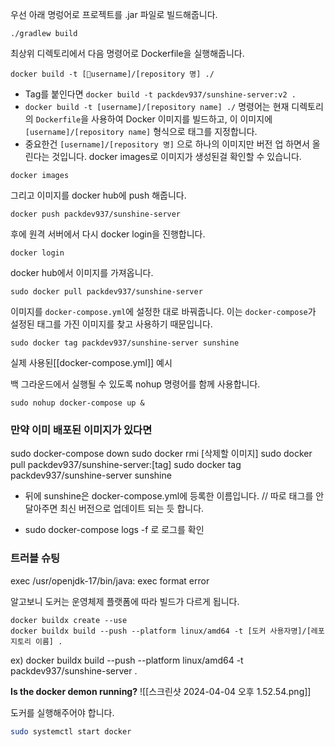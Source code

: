 우선 아래 명렁어로 프로젝트를 .jar 파일로 빌드해줍니다. 
```
./gradlew build 
```

최상위 디렉토리에서 다음 명령어로 Dockerfile을 실행해줍니다.

```
docker build -t [username]/[repository 명] ./
```
- Tag를 붙인다면 `docker build -t packdev937/sunshine-server:v2 .`
- `docker build -t [username]/[repository name] ./` 명령어는 현재 디렉토리의 `Dockerfile`을 사용하여 Docker 이미지를 빌드하고, 이 이미지에 `[username]/[repository name]` 형식으로 태그를 지정합니다.
- 중요한건 `[username]/[repository 명]` 으로 하나의 이미지만 버전 업 하면서 올린다는 것입니다. 
docker images로 이미지가 생성된걸 확인할 수 있습니다.
```
docker images
```

그리고 이미지를 docker hub에 push 해줍니다.
```
docker push packdev937/sunshine-server
```

후에 원격 서버에서 다시 docker login을 진행합니다.
```
docker login
```

docker hub에서 이미지를 가져옵니다.
```
sudo docker pull packdev937/sunshine-server
```

이미지를 `docker-compose.yml`에 설정한 대로 바꿔줍니다. 이는 `docker-compose`가 설정된 태그를 가진 이미지를 찾고 사용하기 때문입니다.
```
sudo docker tag packdev937/sunshine-server sunshine
```

실제 사용된[[docker-compose.yml]] 예시

백 그라운드에서 실행될 수 있도록 nohup 명령어를 함께 사용합니다.
```
sudo nohup docker-compose up &
```

### **만약 이미 배포된 이미지가 있다면** 
sudo docker-compose down
sudo docker rmi [삭제할 이미지]
sudo docker pull packdev937/sunshine-server:[tag]
sudo docker tag packdev937/sunshine-server sunshine
+ 뒤에 sunshine은 docker-compose.yml에 등록한 이름입니다.
// 따로 태그를 안달아주면 최신 버전으로 업데이트 되는 듯 합니다. 

+ sudo docker-compose logs -f 로 로그를 확인

### 트러블 슈팅 
exec /usr/openjdk-17/bin/java: exec format error 

알고보니 도커는 운영체제 플랫폼에 따라 빌드가 다르게 됩니다.
```
docker buildx create --use
docker buildx build --push --platform linux/amd64 -t [도커 사용자명]/[레포지토리 이름] .
```
ex) docker buildx build --push --platform linux/amd64 -t packdev937/sunshine-server .

**Is the docker demon running?**
![[스크린샷 2024-04-04 오후 1.52.54.png]]

도커를 실행해주어야 합니다.
``` bash
sudo systemctl start docker
```
